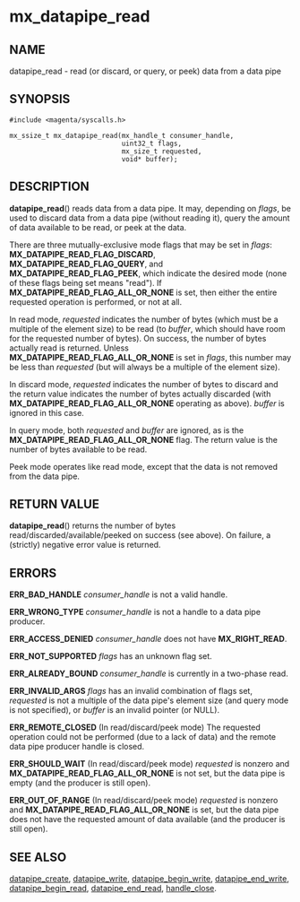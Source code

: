 # mx_datapipe_read

## NAME

datapipe_read - read (or discard, or query, or peek) data from a data pipe

## SYNOPSIS

```
#include <magenta/syscalls.h>

mx_ssize_t mx_datapipe_read(mx_handle_t consumer_handle,
                            uint32_t flags,
                            mx_size_t requested,
                            void* buffer);
```

## DESCRIPTION

**datapipe_read**() reads data from a data pipe. It may, depending on *flags*,
be used to discard data from a data pipe (without reading it), query the amount
of data available to be read, or peek at the data.

There are three mutually-exclusive mode flags that may be set in *flags*:
**MX_DATAPIPE_READ_FLAG_DISCARD**, **MX_DATAPIPE_READ_FLAG_QUERY**, and
**MX_DATAPIPE_READ_FLAG_PEEK**, which indicate the desired mode (none of these
flags being set means "read"). If **MX_DATAPIPE_READ_FLAG_ALL_OR_NONE** is set,
then either the entire requested operation is performed, or not at all.

In read mode, *requested* indicates the number of bytes (which must be a
multiple of the element size) to be read (to *buffer*, which should have room
for the requested number of bytes). On success, the number of bytes actually
read is returned. Unless **MX_DATAPIPE_READ_FLAG_ALL_OR_NONE** is set in
*flags*, this number may be less than *requested* (but will always be a multiple
of the element size).

In discard mode, *requested* indicates the number of bytes to discard and the
return value indicates the number of bytes actually discarded (with
**MX_DATAPIPE_READ_FLAG_ALL_OR_NONE** operating as above). *buffer* is ignored
in this case.

In query mode, both *requested* and *buffer* are ignored, as is the
**MX_DATAPIPE_READ_FLAG_ALL_OR_NONE** flag. The return value is the number of
bytes available to be read.

Peek mode operates like read mode, except that the data is not removed from the
data pipe.

## RETURN VALUE

**datapipe_read**() returns the number of bytes read/discarded/available/peeked
on success (see above). On failure, a (strictly) negative error value is
returned.

## ERRORS

**ERR_BAD_HANDLE**  *consumer_handle* is not a valid handle.

**ERR_WRONG_TYPE**  *consumer_handle* is not a handle to a data pipe producer.

**ERR_ACCESS_DENIED**  *consumer_handle* does not have **MX_RIGHT_READ**.

**ERR_NOT_SUPPORTED**  *flags* has an unknown flag set.

**ERR_ALREADY_BOUND**  *consumer_handle* is currently in a two-phase read.

**ERR_INVALID_ARGS**  *flags* has an invalid combination of flags set,
*requested* is not a multiple of the data pipe's element size (and query mode is
not specified), or *buffer* is an invalid pointer (or NULL).

**ERR_REMOTE_CLOSED**  (In read/discard/peek mode) The requested operation could
not be performed (due to a lack of data) and the remote data pipe producer
handle is closed.

**ERR_SHOULD_WAIT**  (In read/discard/peek mode) *requested* is nonzero and
**MX_DATAPIPE_READ_FLAG_ALL_OR_NONE** is not set, but the data pipe is empty
(and the producer is still open).

**ERR_OUT_OF_RANGE**  (In read/discard/peek mode) *requested* is nonzero and
**MX_DATAPIPE_READ_FLAG_ALL_OR_NONE** is set, but the data pipe does not have
the requested amount of data available (and the producer is still open).

## SEE ALSO

[datapipe_create](datapipe_create.md),
[datapipe_write](datapipe_write.md),
[datapipe_begin_write](datapipe_begin_write.md),
[datapipe_end_write](datapipe_end_write.md),
[datapipe_begin_read](datapipe_begin_read.md),
[datapipe_end_read](datapipe_end_read.md),
[handle_close](handle_close.md).
